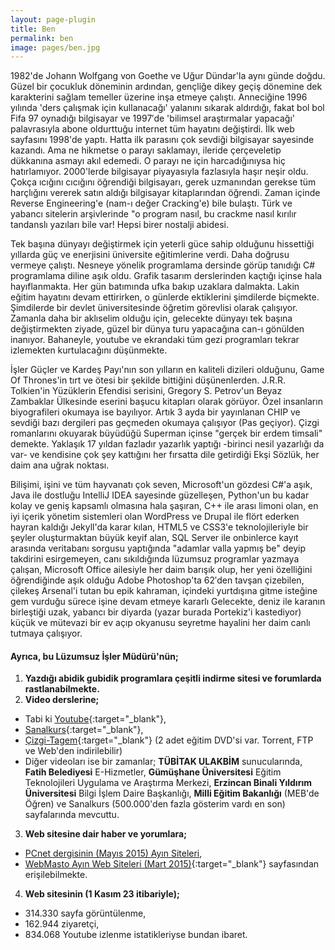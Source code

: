 ```yaml
---
layout: page-plugin
title: Ben
permalink: ben
image: pages/ben.jpg
---
```


1982'de Johann Wolfgang von Goethe ve Uğur Dündar'la aynı günde doğdu. Güzel bir çocukluk döneminin ardından, gençliğe dikey geçiş dönemine dek karakterini sağlam temeller üzerine inşa etmeye çalıştı. Anneciğine 1996 yılında 'ders çalışmak için kullanacağı' yalanını sıkarak aldırdığı, fakat bol bol Fifa 97 oynadığı bilgisayar ve 1997′de 'bilimsel araştırmalar yapacağı' palavrasıyla abone oldurttuğu internet tüm hayatını değiştirdi. İlk web sayfasını 1998'de yaptı. Hatta ilk parasını çok sevdiği bilgisayar sayesinde kazandı. Ama ne hikmetse o parayı saklamayı, ileride çerçeveletip dükkanına asmayı akıl edemedi. O parayı ne için harcadığınıysa hiç hatırlamıyor. 2000'lerde bilgisayar piyayasıyla fazlasıyla haşır neşir oldu. Çokça ıcığını cıcığını öğrendiği bilgisayarı, gerek uzmanından gerekse tüm harçlığını vererek satın aldığı bilgisayar kitaplarından öğrendi. Zaman içinde Reverse Engineering'e (nam-ı değer Cracking'e) bile bulaştı. Türk ve yabancı sitelerin arşivlerinde "o program nasıl, bu crackme nasıl kırılır tandanslı yazıları bile var! Hepsi birer nostalji abidesi.

Tek başına dünyayı değiştirmek için yeterli güce sahip olduğunu hissettiği yıllarda güç ve enerjisini üniversite eğitimlerine verdi. Daha doğrusu vermeye çalıştı. Nesneye yönelik programlama dersinde görüp tanıdığı C# programlama diline aşık oldu. Grafik tasarım derslerinden kaçtığı içinse hala hayıflanmakta. Her gün batımında ufka bakıp uzaklara dalmakta. Lakin eğitim hayatını devam ettirirken, o günlerde ektiklerini şimdilerde biçmekte. Şimdilerde bir devlet üniversitesinde öğretim görevlisi olarak çalışıyor. Zamanla daha bir aklıselim olduğu için, gelecekte dünyayı tek başına değiştirmekten ziyade, güzel bir dünya turu yapacağına can-ı gönülden inanıyor. Bahaneyle, youtube ve ekrandaki tüm gezi programları tekrar izlemekten kurtulacağını düşünmekte.

İşler Güçler ve Kardeş Payı'nın son yılların en kaliteli dizileri olduğunu, Game Of Thrones'in tırt ve ötesi bir şekilde bittiğini düşünenlerden. J.R.R. Tolkien'in Yüzüklerin Efendisi serisini, Gregory S. Petrov'un Beyaz Zambaklar Ülkesinde eserini başucu kitapları olarak görüyor. Özel insanların biyografileri okumaya ise bayılıyor. Artık 3 ayda bir yayınlanan CHIP ve sevdiği bazı dergileri pas geçmeden okumaya çalışıyor (Pas geçiyor). Çizgi romanlarını okuyarak büyüdüğü Superman içinse "gerçek bir erdem timsali" demekte. Yaklaşık 17 yıldan fazladır yazarlık yaptığı -birinci nesil yazarlığı da var- ve kendisine çok şey kattığını her fırsatta dile getirdiği Ekşi Sözlük, her daim ana uğrak noktası.

Bilişimi, işini ve tüm hayvanatı çok seven, Microsoft'un gözdesi C#'a aşık, Java ile dostluğu IntelliJ IDEA sayesinde güzelleşen, Python'un bu kadar kolay ve geniş kapsamlı olmasına hala şaşıran, C++ ile arası limoni olan, en iyi içerik yönetim sistemleri olan WordPress ve Drupal ile flört ederken hayran kaldığı Jekyll'da karar kılan, HTML5 ve CSS3'e teknolojileriyle bir şeyler oluşturmaktan büyük keyif alan, SQL Server ile onbinlerce kayıt arasında veritabanı sorgusu yaptığında "adamlar valla yapmış be" deyip takdirini esirgemeyen, canı sıkıldığında lüzumsuz programlar yazmaya çalışan, Microsoft Office ailesiyle her daim barışık olup, her yeni özelliğini öğrendiğinde aşık olduğu Adobe Photoshop'ta 62′den tavşan çizebilen, çilekeş Arsenal'i tutan bu epik kahraman, içindeki yurtdışına gitme isteğine gem vurduğu sürece işine devam etmeye kararlı Gelecekte, deniz ile karanın birleştiği uzak, yabancı bir diyarda (yazar burada Portekiz'i kastediyor) küçük ve mütevazi bir ev açıp okyanusu seyretme hayalini her daim canlı tutmaya çalışıyor.

#### Ayrıca, bu Lüzumsuz İşler Müdürü'nün;
1. **Yazdığı abidik gubidik programlara çeşitli indirme sitesi ve forumlarda rastlanabilmekte.**
2. **Video derslerine;**
- Tabi ki [Youtube](https://www.youtube.com/user/UmutDokel/about){:target="\_blank"},
- [Sanalkurs](https://sanalkurs.net/batu2k){:target="\_blank"},
- [Çizgi-Tagem](https://www.cizgi-tagem.org/e-kampus-egitim/){:target="\_blank"} (2 adet eğitim DVD'si var. Torrent, FTP ve Web'den indirilebilir)
- Diğer videoları ise bir zamanlar; **TÜBİTAK ULAKBİM** sunucularında, **Fatih Belediyesi** E-Hizmetler, **Gümüşhane Üniversitesi** Eğitim Teknolojileri Uygulama ve Araştırma Merkezi, **Erzincan Binali Yıldırım Üniversitesi** Bilgi İşlem Daire Başkanlığı, **Milli Eğitim Bakanlığı** (MEB'de Öğren) ve Sanalkurs (500.000'den fazla gösterim vardı en son) sayfalarında mevcuttu.
3. **Web sitesine dair haber ve yorumlara;**
- [PCnet dergisinin (Mayıs 2015) Ayın Siteleri](/images/bahsedenler/pcnet.jpg),
- [WebMasto Ayın Web Siteleri (Mart 2015)](http://www.webmasto.com/webmasto-ayin-web-siteleri-mart-2015){:target="\_blank"} sayfasından erişilebilmekte.
4. **Web sitesinin (1 Kasım 23 itibariyle);**
- 314.330 sayfa görüntülenme,
- 162.944 ziyaretçi,
- 834.068 Youtube izlenme istatikleriyse bundan ibaret.
